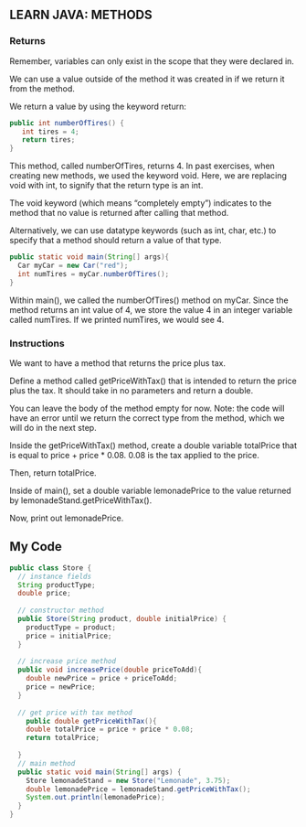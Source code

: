 ## LEARN JAVA: METHODS

### Returns

Remember, variables can only exist in the scope that they were declared in.

We can use a value outside of the method it was created in if we return it from the method.

We return a value by using the keyword return:
```java
public int numberOfTires() {
   int tires = 4;
   return tires;
}
```
This method, called numberOfTires, returns 4. In past exercises, when creating new methods, we used the keyword void. Here, we are replacing void with int, to signify that the return type is an int.

The void keyword (which means “completely empty”) indicates to the method that no value is returned after calling that method.

Alternatively, we can use datatype keywords (such as int, char, etc.) to specify that a method should return a value of that type.
```java
public static void main(String[] args){
  Car myCar = new Car("red");
  int numTires = myCar.numberOfTires();
}
```
Within main(), we called the numberOfTires() method on myCar. Since the method returns an int value of 4, we store the value 4 in an integer variable called numTires. If we printed numTires, we would see 4.

### Instructions

We want to have a method that returns the price plus tax.

Define a method called getPriceWithTax() that is intended to return the price plus the tax. It should take in no parameters and return a double.

You can leave the body of the method empty for now. Note: the code will have an error until we return the correct type from the method, which we will do in the next step.

Inside the getPriceWithTax() method, create a double variable totalPrice that is equal to price + price * 0.08. 0.08 is the tax applied to the price.

Then, return totalPrice.

Inside of main(), set a double variable lemonadePrice to the value returned by lemonadeStand.getPriceWithTax().

Now, print out lemonadePrice.

## My Code
```java
public class Store {
  // instance fields
  String productType;
  double price;
  
  // constructor method
  public Store(String product, double initialPrice) {
    productType = product;
    price = initialPrice;
  }
  
  // increase price method
  public void increasePrice(double priceToAdd){
    double newPrice = price + priceToAdd;
    price = newPrice;
  }
  
  // get price with tax method
	public double getPriceWithTax(){
    double totalPrice = price + price * 0.08;
    return totalPrice;
    
  }
  // main method
  public static void main(String[] args) {
    Store lemonadeStand = new Store("Lemonade", 3.75);
    double lemonadePrice = lemonadeStand.getPriceWithTax();
    System.out.println(lemonadePrice);
  }
}
```
